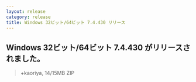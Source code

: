 ```yaml
---
layout: release
category: release
title: Windows 32ビット/64ビット 7.4.430 リリース
---
```

## Windows 32ビット/64ビット 7.4.430 がリリースされました。

> +kaoriya, 14/15MB ZIP
